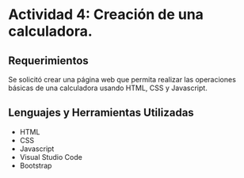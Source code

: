 # Actividad 4: Creación de una calculadora.
## Requerimientos
Se solicitó crear una página web que permita realizar las operaciones básicas de una calculadora usando HTML, CSS y Javascript.

## Lenguajes y Herramientas Utilizadas
* HTML
* CSS
* Javascript
* Visual Studio Code
* Bootstrap
